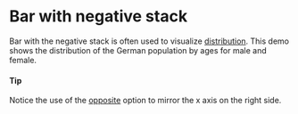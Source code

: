 # Bar with negative stack
Bar with the negative stack is often used to visualize [distribution](). This demo shows the distribution of the German population by ages for male and female.

####  Tip
Notice the use of the [opposite](http://api.highcharts.com/highcharts/xAxis.opposite) option to mirror the x axis on the right side.